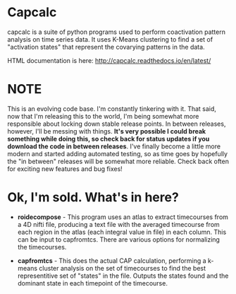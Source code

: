 Capcalc
=======================
capcalc is a suite of python programs used to perform coactivation pattern 
analysis on time series data.  It uses K-Means clustering to find a set of 
"activation states" that represent the covarying patterns in the data.

HTML documentation is here: http://capcalc.readthedocs.io/en/latest/

NOTE
====
This is an evolving code base.  I'm constantly tinkering with it.  That said,
now that I'm releasing this to the world, I'm being somewhat more responsible
about locking down stable release points.  In between releases, however, I'll
be messing with things. **It's very possible
I could break something while doing this, so check back for status updates
if you download the code in between releases**.  I've finally become a little
more modern and started adding
automated testing, so as time goes by hopefully the "in between" releases will
be somewhat more reliable.  Check back often for exciting new features and bug
fixes!

Ok, I'm sold.  What's in here?
=======================
- **roidecompose** - This program uses an atlas to extract timecourses
	from a 4D nifti file, producing a text file with the averaged
        timecourse from each region in the atlas (each integral value in file)
        in each column.  This can be input to capfromtcs.  There are various 
        options for normalizing the timecourses.

- **capfromtcs** - This does the actual CAP calculation, performing a k-means
        cluster analysis on the set of timecourses to find the best representitive
        set of "states" in the file.  Outputs the states found and the dominant
        state in each timepoint of the timecourse.
